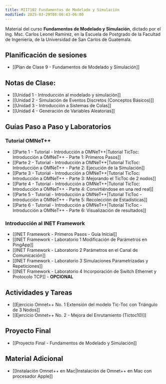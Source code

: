 ```yaml
---
title: MIIT102 Fundamentos de Modelado y Simulación
modified: 2025-03-29T08:06:43-06:00
---
```


Material del curso **Fundamentos de Modelado y Simulación**, dictado por el Ing. Msc. Carlos Leonel Ramírez, en la Escuela de Postgrado de la Facultad de Ingeniería, de la Universidad de San Carlos de Guatemala.

## Planificación de sesiones
- [[Plan de Clase 9 - Fundamentos de Modelado y Simulación]]

## Notas de Clase:

- [[Unidad 1 - Introducción al modelado y simulación]]
- [[Unidad 2 - Simulación de Eventos Discretos (Conceptos Básicos)]]
- [[Unidad 3 -  Introducción a Sistemas de Colas]]
- [[Unidad 4 - Generación de Variables Aleatorias]]

## Guías  Paso a Paso y Laboratorios

### Tutorial OMNeT++

- [[Parte 1 - Tutorial - Introducción a OMNeT++|Tutorial TicToc: Introducción a OMNeT++  - Parte 1: Primeros Pasos]]
- [[Parte 2  - Tutorial - Introducción a OMNeT++|Tutorial TicToc: Introducción a OMNeT++  - Parte 2: Ejecución de la Simulación]]
- [[Parte 3 - Tutorial - Introducción a OMNeT++|Tutorial TicToc: Introducción a OMNeT++  - Parte 3: Mejorando el TicToc de 2 nodos]]
- [[Parte 4 - Tutorial - Introducción a OMNeT++|Tutorial TicToc: Introducción a OMNeT++  - Parte 4: Convirtiéndose en una red real]]
- [[Parte 5 - Tutorial - Introducción a OMNeT++|Tutorial TicToc - Introducción a OMNeT++ - Parte 5: Recolección de Estadísticas]]
- [[Parte 6  - Tutorial - Introducción a OMNeT++|Tutorial TicToc - Introducción a OMNeT++ - Parte 6: Visualización de resultados]]

### Introducción al INET Framework

- [[INET Framework - Primeros Pasos - Guía Inicial]]
- [[INET Framework - Laboratorio 1  Modificación de Parámetros en PingApp]]
- [[INET Framework - Laboratorio 2 Parámetros en el Canal de Comunicación]]
- [[INET Framework - Laboratorio 3 Simulaciones Parametrizadas y Repeticiones]]
- [[INET Framework - Laboratorio 4 Incorporación de Switch Ethernet y Protocolo TCP]] - **OPCIONAL**
## Actividades y Tareas

- [[Ejercicio Omnet++ No. 1 Extensión del modelo Tic-Toc con Triángulo de 3 Nodos]]
- [[Ejercicio Omnet++ No. 2 - Mejora del Enrutamiento (Tictoc10)]]

## Proyecto Final
- [[Proyecto Final - Fundamentos de Modelado y Simulación]]

## Material Adicional
- [[Instalación Omnet++ en Mac|Instalación de Omnet++ en Mac con procesador Apple]]





